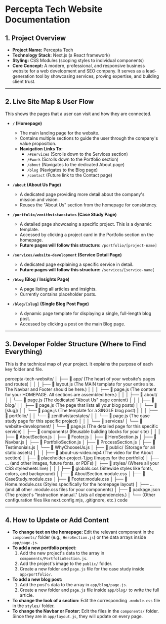 # Percepta Tech Website Documentation

## 1. Project Overview

*   **Project Name:** Percepta Tech
*   **Technology Stack:** Next.js (a React framework)
*   **Styling:** CSS Modules (scoping styles to individual components)
*   **Core Concept:** A modern, professional, and responsive business website for a web development and SEO company. It serves as a lead-generation tool by showcasing services, proving expertise, and building client trust.

---

## 2. Live Site Map & User Flow

This shows the pages that a user can visit and how they are connected.

*   **`/` (Homepage)**
    *   The main landing page for the website.
    *   Contains multiple sections to guide the user through the company's value proposition.
    *   **Navigation Links To:**
        *   `/#services` (Scrolls down to the Services section)
        *   `/#work` (Scrolls down to the Portfolio section)
        *   `/about` (Navigates to the dedicated About page)
        *   `/blog` (Navigates to the Blog page)
        *   `/contact` (Future link to the Contact page)

*   **`/about` (About Us Page)**
    *   A dedicated page providing more detail about the company's mission and vision.
    *   Reuses the "About Us" section from the homepage for consistency.

*   **`/portfolio/zenithvistaestates` (Case Study Page)**
    *   A detailed page showcasing a specific project. This is a dynamic template.
    *   Accessed by clicking a project card in the Portfolio section on the homepage.
    *   **Future pages will follow this structure:** `/portfolio/[project-name]`

*   **`/services/website-development` (Service Detail Page)**
    *   A dedicated page explaining a specific service in detail.
    *   **Future pages will follow this structure:** `/services/[service-name]`

*   **`/blog` (Blog / Insights Page)**
    *   A page listing all articles and insights.
    *   Currently contains placeholder posts.

*   **`/blog/[slug]` (Single Blog Post Page)**
    *   A dynamic page template for displaying a single, full-length blog post.
    *   Accessed by clicking a post on the main Blog page.

---

## 3. Developer Folder Structure (Where to Find Everything)

This is the technical map of your project. It explains the purpose of each key folder and file.

percepta-tech-website/
│
├── 📁 app/ (The heart of your website's pages and routes)
│ │
│ ├── 📄 layout.js (The MAIN template for your entire site. The Navbar and Footer should be here.)
│ │
│ ├── 📄 page.js (The content for your HOMEPAGE. All sections are assembled here.)
│ │
│ ├── 📁 about/
│ │ └── 📄 page.js (The dedicated "About Us" page content)
│ │
│ ├── 📁 blog/
│ │ ├── 📄 page.js (The page that lists all your blog posts)
│ │ └── 📁 [slug]/
│ │ └── 📄 page.js (The template for a SINGLE blog post)
│ │
│ ├── 📁 portfolio/
│ │ └── 📁 zenithvistaestates/
│ │ └── 📄 page.js (The case study page for this specific project)
│ │
│ └── 📁 services/
│ └── 📁 website-development/
│ └── 📄 page.js (The detailed page for this specific service)
│
├── 📁 components/ (Reusable building blocks for your site)
│ │
│ ├── 📄 AboutSection.js
│ ├── 📄 Footer.js
│ ├── 📄 HeroSection.js
│ ├── 📄 Navbar.js
│ ├── 📄 PortfolioSection.js
│ ├── 📄 ProcessSection.js
│ ├── 📄 Testimonials.js
│ └── 📄 WhyChooseUs.js
│
├── 📁 public/ (Storage for all static assets)
│ │
│ ├── 📄 about-us-video.mp4 (The video for the About section)
│ ├── 📄 placeholder-project-1.jpg (Images for the portfolio)
│ ├── ... (and other images, future fonts, or PDFs)
│
├── 📁 styles/ (Where all your CSS stylesheets live)
│ │
│ ├── 📄 globals.css (Sitewide styles like fonts, colors, and background)
│ ├── 📄 AboutSection.module.css
│ ├── 📄 CaseStudy.module.css
│ ├── 📄 Footer.module.css
│ ├── 📄 Home.module.css (Styles specifically for the homepage layout)
│ ├── ... (and all other .module.css files for your components)
│
├── 📄 package.json (The project's "instruction manual." Lists all dependencies.)
│
└── (Other configuration files like next.config.mjs, .gitignore, etc.)
code


---

## 4. How to Update or Add Content

*   **To change text on the homepage:** Edit the relevant component in the `components/` folder (e.g., `HeroSection.js`) or the data arrays inside `app/page.js`.
*   **To add a new portfolio project:**
    1.  Add the new project's data to the array in `components/PortfolioSection.js`.
    2.  Add the project's image to the `public/` folder.
    3.  Create a new folder and `page.js` file for the case study inside `app/portfolio/`.
*   **To add a new blog post:**
    1.  Add the post's data to the array in `app/blog/page.js`.
    2.  Create a new folder and `page.js` file inside `app/blog/` to write the full article.
*   **To change the look of a section:** Edit the corresponding `.module.css` file in the `styles/` folder.
*   **To change the Navbar or Footer:** Edit the files in the `components/` folder. Since they are in `app/layout.js`, they will update on every page.
